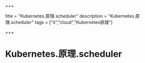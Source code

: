 +++

title = "Kubernetes.原理.scheduler"
description = "Kubernetes.原理.scheduler"
tags = ["it","cloud","Kubernetes原理"]

+++

# Kubernetes.原理.scheduler



